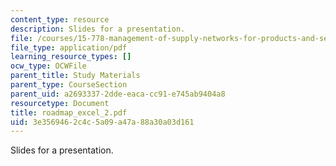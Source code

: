 ```yaml
---
content_type: resource
description: Slides for a presentation.
file: /courses/15-778-management-of-supply-networks-for-products-and-services-summer-2004/3e3569462c4c5a09a47a88a30a03d161_roadmap_excel_2.pdf
file_type: application/pdf
learning_resource_types: []
ocw_type: OCWFile
parent_title: Study Materials
parent_type: CourseSection
parent_uid: a2693337-2dde-eaca-cc91-e745ab9404a8
resourcetype: Document
title: roadmap_excel_2.pdf
uid: 3e356946-2c4c-5a09-a47a-88a30a03d161
---
```

Slides for a presentation.

